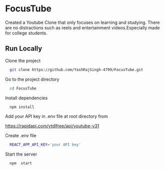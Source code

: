 # FocusTube
Created a Youtube Clone that only focuses on learning and studying. There are no distractions such as reels and entertainment videos.Especially made for college students.

## Run Locally

Clone the project

```bash
  git clone https://github.com/YashRajSingh-4799/FocusTube.git
```

Go to the project directory

```bash
  cd FocusTube
```

Install dependencies

```bash
  npm install
```

Add your API key in .env file at root directory from

https://rapidapi.com/ytdlfree/api/youtube-v31




Create .env file

```bash
  REACT_APP_API_KEY='your API key'
```
Start the server

```bash
  npm  start
```

